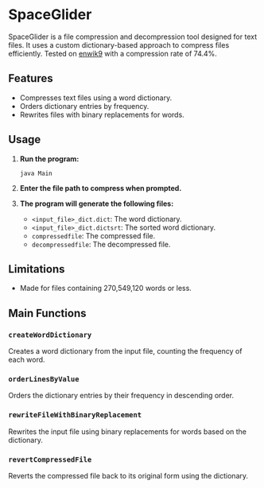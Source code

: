 # SpaceGlider

SpaceGlider is a file compression and decompression tool designed for text files. It uses a custom dictionary-based approach to compress files efficiently.
Tested on [enwik9](http://mattmahoney.net/dc/enwik9.zip) with a compression rate of 74.4%.

## Features
- Compresses text files using a word dictionary.
- Orders dictionary entries by frequency.
- Rewrites files with binary replacements for words.

## Usage

1. **Run the program:**
   ```
   java Main
   ```

2. **Enter the file path to compress when prompted.**

3. **The program will generate the following files:**
   - `<input_file>_dict.dict`: The word dictionary.
   - `<input_file>_dict.dictsrt`: The sorted word dictionary.
   - `compressedfile`: The compressed file.
   - `decompressedfile`: The decompressed file.


## Limitations
- Made for files containing 270,549,120 words or less.

## Main Functions

### `createWordDictionary`
Creates a word dictionary from the input file, counting the frequency of each word.

### `orderLinesByValue`
Orders the dictionary entries by their frequency in descending order.

### `rewriteFileWithBinaryReplacement`
Rewrites the input file using binary replacements for words based on the dictionary.

### `revertCompressedFile`
Reverts the compressed file back to its original form using the dictionary.
